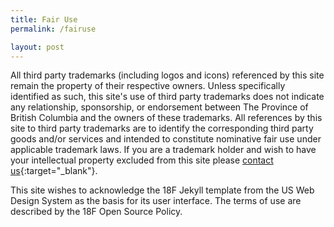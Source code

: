 ```yaml
---
title: Fair Use
permalink: /fairuse

layout: post
---
```

All third party trademarks (including logos and icons) referenced by this site remain the property of their respective owners. Unless specifically identified as such, this site's use of third party trademarks does not indicate any relationship, sponsorship, or endorsement between The Province of British Columbia and the owners of these trademarks. All references by this site to third party trademarks are to identify the corresponding third party goods and/or services and intended to constitute nominative fair use under applicable trademark laws. If you are a trademark holder and wish to have your intellectual property excluded from this site please [contact us](https://github.com/bcgov/CITZ-IMB-Playbook/issues){:target="_blank"}.

This site wishes to acknowledge the 18F Jekyll template from the US Web Design System as the basis for its user interface. The terms of use are described by the 18F Open Source Policy.